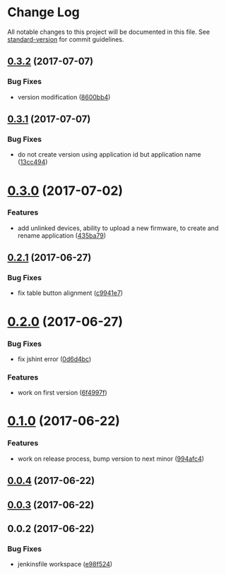 # Change Log

All notable changes to this project will be documented in this file. See [standard-version](https://github.com/conventional-changelog/standard-version) for commit guidelines.

<a name="0.3.2"></a>
## [0.3.2](https://github.com/denouche/iot-admin-front/compare/v0.3.1...v0.3.2) (2017-07-07)


### Bug Fixes

* version modification ([8600bb4](https://github.com/denouche/iot-admin-front/commit/8600bb4))



<a name="0.3.1"></a>
## [0.3.1](https://github.com/denouche/iot-admin-front/compare/v0.3.0...v0.3.1) (2017-07-07)


### Bug Fixes

* do not create version using application id but application name ([13cc494](https://github.com/denouche/iot-admin-front/commit/13cc494))



<a name="0.3.0"></a>
# [0.3.0](https://github.com/denouche/iot-admin-front/compare/v0.2.1...v0.3.0) (2017-07-02)


### Features

* add unlinked devices, ability to upload a new firmware, to create and rename application ([435ba79](https://github.com/denouche/iot-admin-front/commit/435ba79))



<a name="0.2.1"></a>
## [0.2.1](https://github.com/denouche/iot-admin-front/compare/v0.2.0...v0.2.1) (2017-06-27)


### Bug Fixes

* fix table button alignment ([c9941e7](https://github.com/denouche/iot-admin-front/commit/c9941e7))



<a name="0.2.0"></a>
# [0.2.0](https://github.com/denouche/iot-admin-front/compare/v0.1.0...v0.2.0) (2017-06-27)


### Bug Fixes

* fix jshint error ([0d6d4bc](https://github.com/denouche/iot-admin-front/commit/0d6d4bc))


### Features

* work on first version ([6f4997f](https://github.com/denouche/iot-admin-front/commit/6f4997f))



<a name="0.1.0"></a>
# [0.1.0](https://github.com/denouche/iot-admin-front/compare/v0.0.3...v0.1.0) (2017-06-22)


### Features

* work on release process, bump version to next minor ([994afc4](https://github.com/denouche/iot-admin-front/commit/994afc4))



<a name="0.0.4"></a>
## [0.0.4](https://github.com/denouche/iot-admin-front/compare/v0.0.3...v0.0.4) (2017-06-22)



<a name="0.0.3"></a>
## [0.0.3](https://github.com/denouche/iot-admin-front/compare/v0.0.2...v0.0.3) (2017-06-22)



<a name="0.0.2"></a>
## 0.0.2 (2017-06-22)


### Bug Fixes

* jenkinsfile workspace ([e98f524](https://github.com/denouche/iot-admin-front/commit/e98f524))
